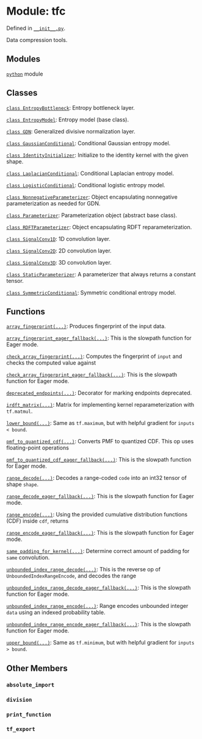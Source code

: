 
# Module: tfc



Defined in [`__init__.py`](https://github.com/tensorflow/compression/tree/master/__init__.py).

<!-- Placeholder for "Used in" -->

Data compression tools.

## Modules

[`python`](./tfc/python.md) module

## Classes

[`class EntropyBottleneck`](./tfc/EntropyBottleneck.md): Entropy bottleneck layer.

[`class EntropyModel`](./tfc/EntropyModel.md): Entropy model (base class).

[`class GDN`](./tfc/GDN.md): Generalized divisive normalization layer.

[`class GaussianConditional`](./tfc/GaussianConditional.md): Conditional Gaussian entropy model.

[`class IdentityInitializer`](./tfc/IdentityInitializer.md): Initialize to the identity kernel with the given shape.

[`class LaplacianConditional`](./tfc/LaplacianConditional.md): Conditional Laplacian entropy model.

[`class LogisticConditional`](./tfc/LogisticConditional.md): Conditional logistic entropy model.

[`class NonnegativeParameterizer`](./tfc/NonnegativeParameterizer.md): Object encapsulating nonnegative parameterization as needed for GDN.

[`class Parameterizer`](./tfc/Parameterizer.md): Parameterization object (abstract base class).

[`class RDFTParameterizer`](./tfc/RDFTParameterizer.md): Object encapsulating RDFT reparameterization.

[`class SignalConv1D`](./tfc/SignalConv1D.md): 1D convolution layer.

[`class SignalConv2D`](./tfc/SignalConv2D.md): 2D convolution layer.

[`class SignalConv3D`](./tfc/SignalConv3D.md): 3D convolution layer.

[`class StaticParameterizer`](./tfc/StaticParameterizer.md): A parameterizer that always returns a constant tensor.

[`class SymmetricConditional`](./tfc/SymmetricConditional.md): Symmetric conditional entropy model.

## Functions

[`array_fingerprint(...)`](./tfc/array_fingerprint.md): Produces fingerprint of the input data.

[`array_fingerprint_eager_fallback(...)`](./tfc/array_fingerprint_eager_fallback.md): This is the slowpath function for Eager mode.

[`check_array_fingerprint(...)`](./tfc/check_array_fingerprint.md): Computes the fingerprint of `input` and checks the computed value against

[`check_array_fingerprint_eager_fallback(...)`](./tfc/check_array_fingerprint_eager_fallback.md): This is the slowpath function for Eager mode.

[`deprecated_endpoints(...)`](./tfc/deprecated_endpoints.md): Decorator for marking endpoints deprecated.

[`irdft_matrix(...)`](./tfc/irdft_matrix.md): Matrix for implementing kernel reparameterization with `tf.matmul`.

[`lower_bound(...)`](./tfc/lower_bound.md): Same as `tf.maximum`, but with helpful gradient for `inputs < bound`.

[`pmf_to_quantized_cdf(...)`](./tfc/pmf_to_quantized_cdf.md): Converts PMF to quantized CDF. This op uses floating-point operations

[`pmf_to_quantized_cdf_eager_fallback(...)`](./tfc/pmf_to_quantized_cdf_eager_fallback.md): This is the slowpath function for Eager mode.

[`range_decode(...)`](./tfc/range_decode.md): Decodes a range-coded `code` into an int32 tensor of shape `shape`.

[`range_decode_eager_fallback(...)`](./tfc/range_decode_eager_fallback.md): This is the slowpath function for Eager mode.

[`range_encode(...)`](./tfc/range_encode.md): Using the provided cumulative distribution functions (CDF) inside `cdf`, returns

[`range_encode_eager_fallback(...)`](./tfc/range_encode_eager_fallback.md): This is the slowpath function for Eager mode.

[`same_padding_for_kernel(...)`](./tfc/same_padding_for_kernel.md): Determine correct amount of padding for `same` convolution.

[`unbounded_index_range_decode(...)`](./tfc/unbounded_index_range_decode.md): This is the reverse op of `UnboundedIndexRangeEncode`, and decodes the range

[`unbounded_index_range_decode_eager_fallback(...)`](./tfc/unbounded_index_range_decode_eager_fallback.md): This is the slowpath function for Eager mode.

[`unbounded_index_range_encode(...)`](./tfc/unbounded_index_range_encode.md): Range encodes unbounded integer `data` using an indexed probability table.

[`unbounded_index_range_encode_eager_fallback(...)`](./tfc/unbounded_index_range_encode_eager_fallback.md): This is the slowpath function for Eager mode.

[`upper_bound(...)`](./tfc/upper_bound.md): Same as `tf.minimum`, but with helpful gradient for `inputs > bound`.

## Other Members

<h3 id="absolute_import"><code>absolute_import</code></h3>

<h3 id="division"><code>division</code></h3>

<h3 id="print_function"><code>print_function</code></h3>

<h3 id="tf_export"><code>tf_export</code></h3>

